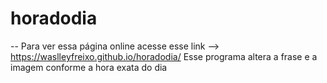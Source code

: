 # horadodia
-- Para ver essa página online acesse esse link --> https://waslleyfreixo.github.io/horadodia/
Esse programa altera a frase e a imagem conforme a hora exata do dia
